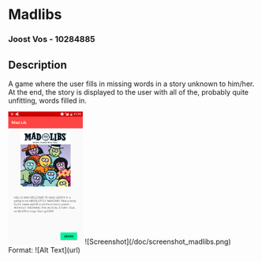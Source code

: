 # Madlibs

### Joost Vos - 10284885

## Description
A game where the user fills in missing words in a story unknown to him/her. At the end, the story is displayed to the user with all of the, probably quite unfitting, words filled in.

<img src="/doc/screenshot_madlibs.png" height="30%" width="30%"/>
![Screenshot](/doc/screenshot_madlibs.png)
Format: ![Alt Text](url)
